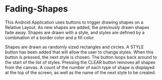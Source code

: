 # Fading-Shapes

This Android Application uses buttons to trigger drawing shapes on a Relative Layout. As new shapes are added, the previously drawn shapes fade away. Shapes are drawn with a style, and styles are defined by a combination of a border color and a fill color.

Shapes are drawn as randomly sized rectangles and circles. A STYLE button has been added that will allow the user to change styles. When this button is pressed, the next style is chosen. The button loops back around to the start of the list of styles. Pressing the CLEAR button removes all shapes from the canvas. A count of the number of each type of shape is displayed at the top of the screen, as well as the name of the next style to be created.


